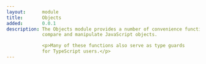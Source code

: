 ```yaml
---
layout:      module
title:       Objects
added:       0.0.1
description: The Objects module provides a number of convenience functions to
             compare and manipulate JavaScript objects.

             <p>Many of these functions also serve as type guards
             for TypeScript users.</p>
---
```

